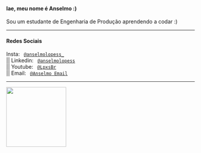 #### Iae, meu nome é Anselmo :)

Sou um estudante de Engenharia de Produção aprendendo a codar :)

----

<div align="left">
  
  #### Redes Sociais
  
  Insta: <code> [@anselmolopess_](https://www.instagram.com/anselmolopess_) </code> ||
  Linkedin: <code> [@anselmolopess](https://www.linkedin.com/in/anselmolopess/) </code> ||
  Youtube: <code> [@LpxsBr](https://www.youtube.com/channel/UCkPDAOFZlw2mVkqwdgXS2iQ) </code> ||
  Email: <code> [@Anselmo Email](mailto:anselmolopes.an@gmail.com) </code> 
    
 </div>

----

<div align="left">
  <img height="160em" src="https://github-readme-stats.vercel.app/api?username=Lpxsbr&show_icons=true&theme=cobalt&include_all_commits=true&count_private=true"/>
</div>
